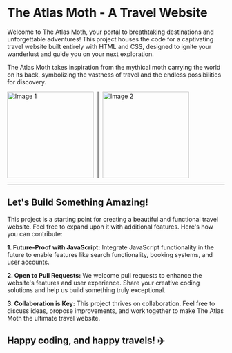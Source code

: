 # The Atlas Moth - A Travel Website
Welcome to The Atlas Moth, your portal to breathtaking destinations and unforgettable adventures! This project houses the code for a captivating travel website built entirely with HTML and CSS, designed to ignite your wanderlust and guide you on your next exploration.

The Atlas Moth takes inspiration from the mythical moth carrying the world on its back, symbolizing the vastness of travel and the endless possibilities for discovery. 
<div style="display: flex;">
  <img src="https://github.com/akshitasood08/Tour-and-Travels-Website/blob/main/images/The%20Atlas%20Moth%201.jpeg" width="200" height="200" alt="Image 1"> 
  <div style="width: 1px; background-color: black; margin: 0 10px;"></div>
  <img src="https://github.com/akshitasood08/Tour-and-Travels-Website/blob/main/images/The%20Atlas%20Moth%202.jpeg" width="200" height="200" alt="Image 2">
</div>

***
## Let's Build Something Amazing!
This project is a starting point for creating a beautiful and functional travel website. Feel free to expand upon it with additional features. Here's how you can contribute:

**1. Future-Proof with JavaScript:** Integrate JavaScript functionality in the future to enable features like search functionality, booking systems, and user accounts.

**2. Open to Pull Requests:** We welcome pull requests to enhance the website's features and user experience. Share your creative coding solutions and help us build something truly exceptional.

**3. Collaboration is Key:** This project thrives on collaboration. Feel free to discuss ideas, propose improvements, and work together to make The Atlas Moth the ultimate travel website.

## Happy coding, and happy travels! ✈️
